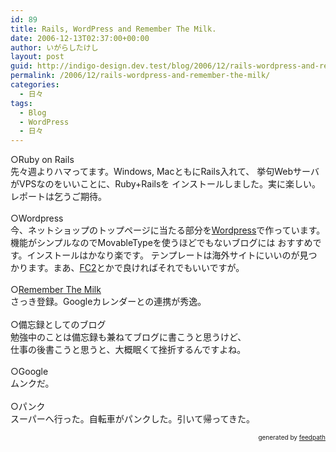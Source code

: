 ```yaml
---
id: 89
title: Rails, WordPress and Remember The Milk.
date: 2006-12-13T02:37:00+00:00
author: いがらしたけし
layout: post
guid: http://indigo-design.dev.test/blog/2006/12/rails-wordpress-and-remember-the-milk/
permalink: /2006/12/rails-wordpress-and-remember-the-milk/
categories:
  - 日々
tags:
  - Blog
  - WordPress
  - 日々
---
```

○Ruby on Rails
<br />先々週よりハマってます。Windows, MacともにRails入れて、
挙句WebサーバがVPSなのをいいことに、Ruby+Railsを
インストールしました。実に楽しい。レポートは乞うご期待。
<br />
<br />○Wordpress
<br />今、ネットショップのトップページに当たる部分を<a href="http://wordpress.xwd.jp/" title="Wordpress Japan">Wordpress</a>で作っています。機能がシンプルなのでMovableTypeを使うほどでもないブログには
おすすめです。インストールはかなり楽です。
テンプレートは海外サイトにいいのが見つかります。まあ、<a href="http://blog.fc2.com/" title="FC2 ブログ">FC2</a>とかで良ければそれでもいいですが。
<br />
<br />○<a href="http://www.rememberthemilk.com/">Remember The Milk</a><br />さっき登録。Googleカレンダーとの連携が秀逸。
<br />
<br />○備忘録としてのブログ<br />勉強中のことは備忘録も兼ねてブログに書こうと思うけど、
<br />仕事の後書こうと思うと、大概眠くて挫折するんですよね。
<br />
<br />○Google
<br />ムンクだ。
<br />
<br />○パンク<br />スーパーへ行った。自転車がパンクした。引いて帰ってきた。
<br />
<div style="text-align: right;font-size: 10px">
&nbsp;&nbsp;<span>generated by <a href="http://feedpath.jp">feedpath</a></span>
</div>